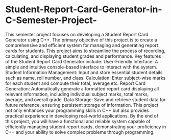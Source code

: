 # Student-Report-Card-Generator-in-C-Semester-Project-
This semester project focuses on developing a Student Report Card Generator using C++. The primary objective of this project is to create a comprehensive and efficient system for managing and generating report cards for students. This project aims to streamline the process of recording, calculating, and displaying student grades and performance.
Key features of the Student Report Card Generator include:
User-Friendly Interface: A simple and intuitive console-based interface to interact with the system.
Student Information Management: Input and store essential student details such as name, roll number, and class.
Calculation: Enter subject-wise marks for each student and compute their total, average etc.
Report Card Generation: Automatically generate a formatted report card displaying all relevant information, including individual subject marks, total marks, average, and overall grade.
Data Storage: Save and retrieve student data for future reference, ensuring persistent storage of information.
This project not only enhances your programming skills in C++ but also provides practical experience in developing real-world applications. By the end of this project, you will have a functional and reliable system capable of efficiently managing student report cards, demonstrating your proficiency in C++ and your ability to solve complex problems through programming.
